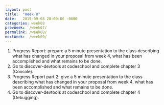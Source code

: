 ```yaml
---
layout: post
title:  "Week 8"
date:   2015-09-08 20:00:00 -0600
categories: week08
prevWeek:  /week07/
permalink: /week08/
nextWeek:  /week09/
---
```

1. Progress Report: prepare a 5 minute presentation to the class describing what has changed in your proposal from week 4, what has been accomplished and what remains to be done.
2. Go to discover-devtools at codeschool and complete chapter 3 (Console).
3. Progress Report part 2: give a 5 minute presentation to the class describing what has changed in your proposal from week 4, what has been accomplished and what remains to be done.
4. Go to discover-devtools at codeschool and complete chapter 4 (Debugging).
